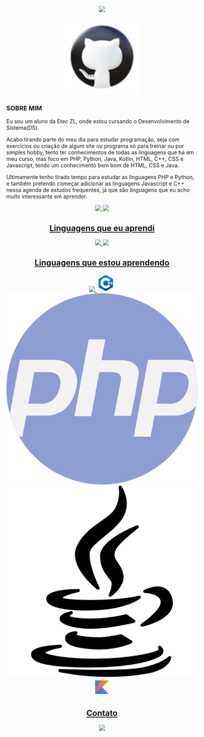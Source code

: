 <!-- Olá mensagem de apresentação com animação -->
<p align="center">
  <img src="https://readme-typing-svg.herokuapp.com/?lines=Seja+bem-vindo+ao+meu+perfil!;João Pedro[150]&center=true&width=380&height=45">
</p>


<!-- Foto -->
<p align="center">
  <img src="icons8-github-94.png" alt="Foto do João Pedro" height="200"/>
</p>

<H3> SOBRE MIM </H3>
<p>Eu sou um aluno da Etec ZL, onde estou cursando o Desenvolvimento de Sistema(DS).

Acabo tirando parte do meu dia para estudar programação, seja com exercícios ou criação de algum site ou programa só para treinar ou por simples hobby, tento ter conhecimentos de todas as linguagens que há em meu curso, mas foco em PHP, Python, Java, Kotlin, HTML, C++, CSS e Javascript, tendo um conhecimento bem bom de HTML, CSS e Java.  


Ultimamente tenho tirado tempo para estudar as linguagens PHP e Python, e também pretendo começar adicionar as linguagens Javascript e C++ nessa agenda de estudos frequentes, já que são linguagens que eu acho muito interessante em aprender.</p>


<div align="center">
  <a href="https://github.com/joaop0102">
  <img height="180em" src="https://github-readme-stats.vercel.app/api?username=joaop0102&show_icons=true&theme=dark&include_all_commits=true&count_private=true"/>
  <img height="180em" src="https://github-readme-stats.vercel.app/api/top-langs/?username=joaop0102&layout=compact&langs_count=7&theme=dark"/>
</div>
                                          
        
<!-- Ícones de linguagens -->
<h2 align="center">Linguagens que eu aprendi</h2>
<p align="center">
  <img src="icons8-html-5-48"/> 
  <img src="icons8-css3-48"/>
</p>

<h2 align="center">Linguagens que estou aprendendo</h2>
<p align="center">
    <img src="icons8-python.png">
    <img src="icons8-c++-48.png">
    <img src="php.png" style="font-size: 50px;">
    <img src="java.png">
    <img src="icons8-kotlin-48.png">
</p>
     
<div> 
  <h2 align="center">Contato</h2>
  <p align="center">
  <a href="https://www.instagram.com/joaop5373/" target="_blank"><img src="https://icons8.com/icon/ZRiAFreol5mE/instagram" target="_blank"></a>
   
</div>


